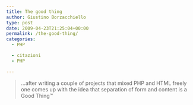 ```yaml
---
title: The good thing
author: Giustino Borzacchiello
type: post
date: 2009-04-23T21:25:04+00:00
permalink: /the-good-thing/
categories:
  - PHP

  - citazioni
  - PHP

---
```

> &#8230;after writing a couple of projects that mixed PHP and HTML freely one comes up with the idea that separation of form and content is a Good Thing&trade;